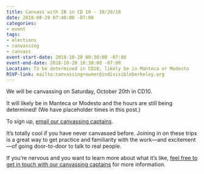 ```yaml
---
title: Canvass with IB in CD 10 - 10/20/18
date: 2018-08-29 07:40:00 -07:00
categories:
- event
tags:
- elections
- canvassing
- canvass
event-start-date: 2018-10-20 08:30:00 -07:00
event-end-date: 2018-10-20 16:30:00 -07:00
Location: To be determined in CD10, likely be in Manteca or Modesto
RSVP-link: mailto:canvassing+owner@indivisibleberkeley.org
---
```


We will be canvassing on Saturday, October 20th in CD10.

It will likely be in Manteca or Modesto and the hours are still being determined! (We have placeholder times in this post.)

To sign up, [email our canvassing captains](mailto:canvassing+owner@indivisibleberkeley.org).

It’s totally cool if you have never canvassed before. Joining in on these trips is a great way to get practice and familiarity with the work—and excitement—of going door-to-door to talk to real people.

If you’re nervous and you want to learn more about what it’s like, [feel free to get in touch with our canvassing captains](mailto:canvassing+owner@indivisibleberkeley.org) for more information.